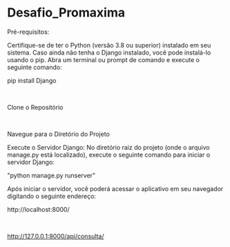 # Desafio_Promaxima

Pré-requisitos:

Certifique-se de ter o Python (versão 3.8 ou superior) instalado em seu sistema.
Caso ainda não tenha o Django instalado, você pode instalá-lo usando o pip. Abra um terminal ou prompt de comando e execute o seguinte comando:

pip install Django

<br>

Clone o Repositório

<br>

Navegue para o Diretório do Projeto

Execute o Servidor Django:
No diretório raiz do projeto (onde o arquivo manage.py está localizado), execute o seguinte comando para iniciar o servidor Django:

"python manage.py runserver"

Após iniciar o servidor, você poderá acessar o aplicativo em seu navegador digitando o seguinte endereço:

http://localhost:8000/

<br> 

<title> Links </title>

http://127.0.0.1:8000/api/consulta/
